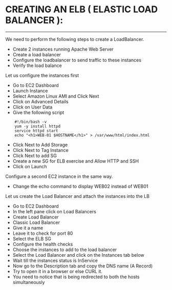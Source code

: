 # CREATING AN ELB ( ELASTIC LOAD BALANCER ):
--------------------------------------------

We need to perform the following steps to create a LoadBalancer.
- Create 2 instances running Apache Web Server
- Create a load balancer
- Configure the loadbalancer to send traffic to these instances
- Verify the load balance

Let us configure the instances first
- Go to EC2 Dashboard
- Launch Instance
- Select Amazon Linux AMI and Click Next
- Click on Advanced Details
- Click on User Data
- Give the following script
```
	#!/bin/bash -v 
	yum -y install httpd
	service httpd start
	echo "<h1>WEB-01 $HOSTNAME</h1>" > /var/www/html/index.html
```
- Click Next to Add Storage
- Click Next to Tag Instance
- Click Next to add SG
- Create a new SG for ELB exercise and Allow HTTP and SSH
- Click on Launch

Configure a second EC2 instance in the same way.
- Change the echo command to display WEB02 instead of WEB01


Let us create the Load Balancer and attach the instances into the LB
- Go to EC2 Dashboard
- In the left pane click on Load Balancers
- Create Load Balancer
- Classic Load Balancer
- Give it a name
- Leave it to check for port 80
- Select the ELB SG
- Configure the health checks
- Choose the instances to add to the load balancer
- Select the Load Balancer and click on the Instances tab below
- Wait till the instances status is InService
- Now go to the Description tab and copy the DNS name (A Record)
- Try to open it in a browser or else CURL it.
- You need to notice that is being redirected to both the hosts simultaneously
